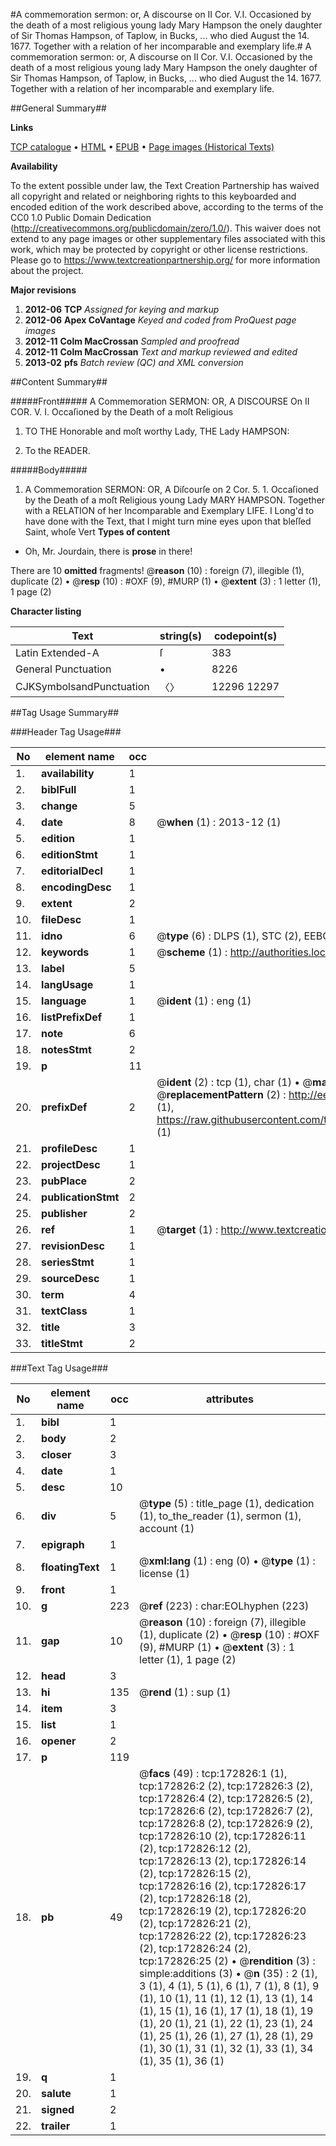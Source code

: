 #A commemoration sermon: or, A discourse on II Cor. V.I. Occasioned by the death of a most religious young lady Mary Hampson the onely daughter of Sir Thomas Hampson, of Taplow, in Bucks, ... who died August the 14. 1677. Together with a relation of her incomparable and exemplary life.#
A commemoration sermon: or, A discourse on II Cor. V.I. Occasioned by the death of a most religious young lady Mary Hampson the onely daughter of Sir Thomas Hampson, of Taplow, in Bucks, ... who died August the 14. 1677. Together with a relation of her incomparable and exemplary life.

##General Summary##

**Links**

[TCP catalogue](http://www.ota.ox.ac.uk/tcp/)  • 
[HTML](http://tei.it.ox.ac.uk/tcp/Texts-HTML/free/A80/A80236.html)  • 
[EPUB](http://tei.it.ox.ac.uk/tcp/Texts-EPUB/free/A80/A80236.epub) • 
[Page images (Historical Texts)](https://historicaltexts.jisc.ac.uk/eebo-47682871e)

**Availability**

To the extent possible under law, the Text Creation Partnership has waived all copyright and related or neighboring rights to this keyboarded and encoded edition of the work described above, according to the terms of the CC0 1.0 Public Domain Dedication (http://creativecommons.org/publicdomain/zero/1.0/). This waiver does not extend to any page images or other supplementary files associated with this work, which may be protected by copyright or other license restrictions. Please go to https://www.textcreationpartnership.org/ for more information about the project.

**Major revisions**

1. __2012-06__ __TCP__ *Assigned for keying and markup*
1. __2012-06__ __Apex CoVantage__ *Keyed and coded from ProQuest page images*
1. __2012-11__ __Colm MacCrossan__ *Sampled and proofread*
1. __2012-11__ __Colm MacCrossan__ *Text and markup reviewed and edited*
1. __2013-02__ __pfs__ *Batch review (QC) and XML conversion*

##Content Summary##

#####Front#####
A Commemoration SERMON: OR, A DISCOURSE On II COR. V. I. Occaſioned by the Death of a moſt Religious
1. TO THE Honorable and moſt worthy Lady, THE Lady HAMPSON:

1. To the READER.

#####Body#####

1. A Commemoration SERMON: OR, A Diſcourſe on 2 Cor. 5. 1. Occaſioned by the Death of a moſt Religious young Lady MARY HAMPSON. Together with a RELATION of her Incomparable and Exemplary LIFE.
I Long'd to have done with the Text, that I might turn mine eyes upon that bleſſed Saint, whoſe Vert
**Types of content**

  * Oh, Mr. Jourdain, there is **prose** in there!

There are 10 **omitted** fragments! 
 @__reason__ (10) : foreign (7), illegible (1), duplicate (2)  •  @__resp__ (10) : #OXF (9), #MURP (1)  •  @__extent__ (3) : 1 letter (1), 1 page (2)

**Character listing**


|Text|string(s)|codepoint(s)|
|---|---|---|
|Latin Extended-A|ſ|383|
|General Punctuation|•|8226|
|CJKSymbolsandPunctuation|〈〉|12296 12297|

##Tag Usage Summary##

###Header Tag Usage###

|No|element name|occ|attributes|
|---|---|---|---|
|1.|__availability__|1||
|2.|__biblFull__|1||
|3.|__change__|5||
|4.|__date__|8| @__when__ (1) : 2013-12 (1)|
|5.|__edition__|1||
|6.|__editionStmt__|1||
|7.|__editorialDecl__|1||
|8.|__encodingDesc__|1||
|9.|__extent__|2||
|10.|__fileDesc__|1||
|11.|__idno__|6| @__type__ (6) : DLPS (1), STC (2), EEBO-CITATION (1), OCLC (1), VID (1)|
|12.|__keywords__|1| @__scheme__ (1) : http://authorities.loc.gov/ (1)|
|13.|__label__|5||
|14.|__langUsage__|1||
|15.|__language__|1| @__ident__ (1) : eng (1)|
|16.|__listPrefixDef__|1||
|17.|__note__|6||
|18.|__notesStmt__|2||
|19.|__p__|11||
|20.|__prefixDef__|2| @__ident__ (2) : tcp (1), char (1)  •  @__matchPattern__ (2) : ([0-9\-]+):([0-9IVX]+) (1), (.+) (1)  •  @__replacementPattern__ (2) : http://eebo.chadwyck.com/downloadtiff?vid=$1&page=$2 (1), https://raw.githubusercontent.com/textcreationpartnership/Texts/master/tcpchars.xml#$1 (1)|
|21.|__profileDesc__|1||
|22.|__projectDesc__|1||
|23.|__pubPlace__|2||
|24.|__publicationStmt__|2||
|25.|__publisher__|2||
|26.|__ref__|1| @__target__ (1) : http://www.textcreationpartnership.org/docs/. (1)|
|27.|__revisionDesc__|1||
|28.|__seriesStmt__|1||
|29.|__sourceDesc__|1||
|30.|__term__|4||
|31.|__textClass__|1||
|32.|__title__|3||
|33.|__titleStmt__|2||


###Text Tag Usage###

|No|element name|occ|attributes|
|---|---|---|---|
|1.|__bibl__|1||
|2.|__body__|2||
|3.|__closer__|3||
|4.|__date__|1||
|5.|__desc__|10||
|6.|__div__|5| @__type__ (5) : title_page (1), dedication (1), to_the_reader (1), sermon (1), account (1)|
|7.|__epigraph__|1||
|8.|__floatingText__|1| @__xml:lang__ (1) : eng (0)  •  @__type__ (1) : license (1)|
|9.|__front__|1||
|10.|__g__|223| @__ref__ (223) : char:EOLhyphen (223)|
|11.|__gap__|10| @__reason__ (10) : foreign (7), illegible (1), duplicate (2)  •  @__resp__ (10) : #OXF (9), #MURP (1)  •  @__extent__ (3) : 1 letter (1), 1 page (2)|
|12.|__head__|3||
|13.|__hi__|135| @__rend__ (1) : sup (1)|
|14.|__item__|3||
|15.|__list__|1||
|16.|__opener__|2||
|17.|__p__|119||
|18.|__pb__|49| @__facs__ (49) : tcp:172826:1 (1), tcp:172826:2 (2), tcp:172826:3 (2), tcp:172826:4 (2), tcp:172826:5 (2), tcp:172826:6 (2), tcp:172826:7 (2), tcp:172826:8 (2), tcp:172826:9 (2), tcp:172826:10 (2), tcp:172826:11 (2), tcp:172826:12 (2), tcp:172826:13 (2), tcp:172826:14 (2), tcp:172826:15 (2), tcp:172826:16 (2), tcp:172826:17 (2), tcp:172826:18 (2), tcp:172826:19 (2), tcp:172826:20 (2), tcp:172826:21 (2), tcp:172826:22 (2), tcp:172826:23 (2), tcp:172826:24 (2), tcp:172826:25 (2)  •  @__rendition__ (3) : simple:additions (3)  •  @__n__ (35) : 2 (1), 3 (1), 4 (1), 5 (1), 6 (1), 7 (1), 8 (1), 9 (1), 10 (1), 11 (1), 12 (1), 13 (1), 14 (1), 15 (1), 16 (1), 17 (1), 18 (1), 19 (1), 20 (1), 21 (1), 22 (1), 23 (1), 24 (1), 25 (1), 26 (1), 27 (1), 28 (1), 29 (1), 30 (1), 31 (1), 32 (1), 33 (1), 34 (1), 35 (1), 36 (1)|
|19.|__q__|1||
|20.|__salute__|1||
|21.|__signed__|2||
|22.|__trailer__|1||
